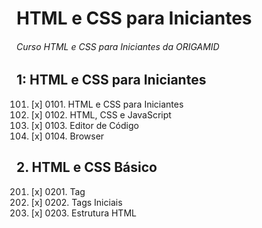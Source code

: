 # HTML e CSS para Iniciantes

###### Curso HTML e CSS para Iniciantes da ORIGAMID

## 1: HTML e CSS para Iniciantes

0101.  [x] 0101.  HTML e CSS para Iniciantes
0102.  [x] 0102.  HTML, CSS e JavaScript
0103.  [x] 0103.  Editor de Código
0104.  [x] 0104. Browser

## 2. HTML e CSS Básico

0201. [x] 0201. Tag
0202. [x] 0202. Tags Iniciais
0203. [x] 0203. Estrutura HTML

